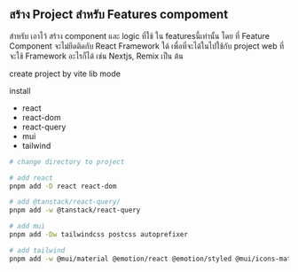 ## สร้าง Project สำหรับ Features compoment
สำหรับ เอาไว้ สร้าง component และ logic ที่ใช้ ใน featuresนี้เท่านั้น โดย ที่ Feature Component จะไม่ยึดติดกับ React Framework ใด้ เพื่อที่จะได้ในไปใช้กับ project web ที่จะใช้ Framework อะไรก็ได้ เช่น Nextjs, Remix เป็น ต้น


create project by vite lib mode

install 
- react
- react-dom
- react-query
- mui
- tailwind


```bash
# change directory to project

# add react
pnpm add -D react react-dom

# add @tanstack/react-query/
pnpm add -w @tanstack/react-query

# add mui
pnpm add -Dw tailwindcss postcss autoprefixer 

# add tailwind
pnpm add -w @mui/material @emotion/react @emotion/styled @mui/icons-material @mui/x-data-grid
```
